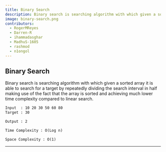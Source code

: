 ```yaml
---
title: Binary Search
description: Binary search is searching algorithm with which given a sorted array it is able to search for a target by repeatedly dividing the search interval in half making use of the fact that the array is sorted and achieving much lower time complexity compared to linear search. 
image: binary-search.png
contributors:
  - RogerMReyes
  - Darren-R
  - ihammadasghar
  - MadhuS-1605
  - rashmod
  - n1ongol
---
```


## Binary Search

Binary search is searching algorithm with which given a sorted array it is able to search for a target by repeatedly dividing the search interval in half making use of the fact that the array is sorted and achieving much lower time complexity compared to linear search. 

```txt
Input  : 10 20 30 50 60 80
Target : 30

Output : 2
```

```txt
Time Complexity : O(Log n)
```

```txt
Space Complexity : O(1)
```

---
